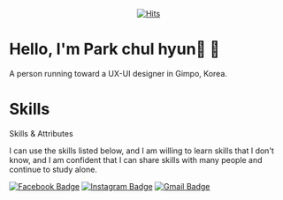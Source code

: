 
<div align=center>

[![Hits](https://hits.seeyoufarm.com/api/count/incr/badge.svg?url=https%3A%2F%2Fgithub.com%2Fzzsza)](https://hits.seeyoufarm.com) 

</div>
<h1>Hello, I'm Park chul hyun🤭  👋
 </h1>
      <p>A person running toward a UX-UI designer in Gimpo, Korea.</p>
      
<h1>Skills</h1>
      <p>Skills & Attributes</p>
      <p>
        I can use the skills listed below, and I am willing to learn skills that I don't know,
        and I am confident that I can share skills with many people and continue to study alone.

<div align=display = "flex">

[![Facebook Badge](https://img.shields.io/badge/-Facebook-1877f2?style=flat-square&logo=facebook&logoColor=white&link=https://www.facebook.com/zzsza)](https://www.facebook.com/profile.php?id=100003482239159) 
[![Instagram Badge](https://img.shields.io/badge/-Instagram-dd2a7b?style=flat-square&logo=instagram&logoColor=white&link=https://www.instagram.com/data.scientist/)](https://www.instagram.com/iron_park_design/) 
[![Gmail Badge](https://img.shields.io/badge/-Gmail-d14836?style=flat-square&logo=Gmail&logoColor=white&link=mailto:snugyun01@gmail.com)](mailto:ironpark1105@gmail.com)
</div>
